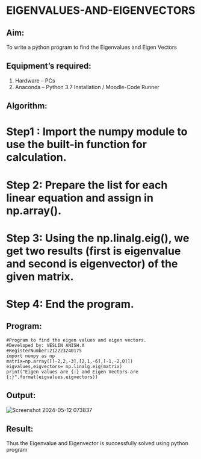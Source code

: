 # EIGENVALUES-AND-EIGENVECTORS
## Aim:
To write a python program to find the Eigenvalues and Eigen Vectors
## Equipment’s required:
1. 	Hardware – PCs
2. 	Anaconda – Python 3.7 Installation / Moodle-Code Runner
## Algorithm:
# Step1 : Import the numpy module to use the built-in function for calculation.
# Step 2: Prepare the list for each linear equation and assign in np.array().
# Step 3: Using the np.linalg.eig(), we get two results (first is eigenvalue and second is eigenvector) of the given matrix.
# Step 4: End the program.

## Program:
```
#Program to find the eigen values and eigen vectors.
#Developed by: VESLIN ANISH.A
#RegisterNumber:212223240175
import numpy as np
matrix=np.array([[-2,2,-3],[2,1,-6],[-1,-2,0]])
eigvalues,eigvectors= np.linalg.eig(matrix)
print("Eigen values are {:} and Eigen Vectors are {:}".format(eigvalues,eigvectors))
```

## Output:
![Screenshot 2024-05-12 073837](https://github.com/veslin23000303/EIGENVALUES-AND-EIGENVECTORS/assets/151148539/386acbf4-03b5-4873-ae55-319f05052f9a)

## Result:
Thus the Eigenvalue and Eigenvector is successfully solved using python program
